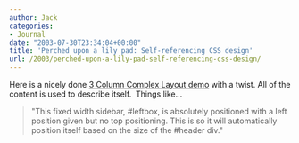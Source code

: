 ```yaml
---
author: Jack
categories:
- Journal
date: "2003-07-30T23:34:04+00:00"
title: 'Perched upon a lily pad: Self-referencing CSS design'
url: /2003/perched-upon-a-lily-pad-self-referencing-css-design/
---
```


Here is a nicely done [3 Column Complex Layout demo][1] with a twist. All of the content is used to describe itself.&nbsp; Things like&#8230;
  


> "This fixed width sidebar, #leftbox, is absolutely positioned with a left position given but no top positioning. This is so it will automatically position itself based on the size of the #header div."

 [1]: http://positioniseverything.net/guests/3colcomplex.html "3 Column Complex Layout demo"
